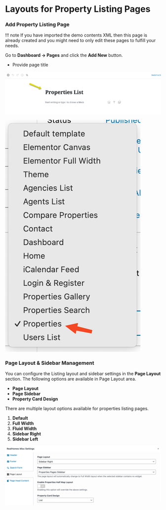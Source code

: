 # Layouts for Property Listing Pages

### **Add Property Listing Page**

!!! note
    If you have imported the demo contents XML then this page is already created and you might need to only edit these pages to fulfill your needs.

Go to **Dashboard → Pages** and click the **Add New** button.

- Provide page title

![Properties Listing Page](images/create-pages/add-properties-listing-page-gutenberg.png)

![Properties Listing Templates](images/create-pages/properties-listing-template.png)

### **Page Layout & Sidebar Management**

You can configure the Listing layout and sidebar settings in the **Page Layout** section. The following options are available in Page Layout area.

- **Page Layout**
- **Page Sidebar**
- **Property Card Design**

There are multiple layout options available for properties listing pages.

1. **Default**
2. **Full Width**
3. **Fluid Width**
4. **Sidebar Right**
5. **Sidebar Left**

![Properties Listing Templates](images/create-pages/page-layout-property-listing.png)